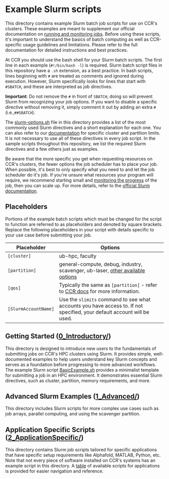 # Example Slurm scripts

This directory contains example Slurm batch job scripts for use on CCR's clusters. These examples are meant to supplement our official documentation on [running and monitoring jobs](https://docs.ccr.buffalo.edu/en/latest/hpc/jobs/). Before using these scripts, it's important to understand the basics of batch computing as well as CCR-specific usage guidelines and limitations. Please refer to the full documentation for detailed instructions and best practices.

At CCR you should use the bash shell for your Slurm batch scripts. The first line in each example (`#!/bin/bash -l`) is required. Slurm batch script files in this repository have a `.sh` extension, as a best practice. In bash scripts, lines beginning with `#` are treated as comments and ignored during execution. However, Slurm specifically looks for lines that start with `#SBATCH`, and these are interpreted as job directives.  

**Important**: Do not remove the `#` in front of `SBATCH`; doing so will prevent Slurm from recognizing your job options. If you want to disable a specific directive without removing it, simply comment it out by adding an extra `#` (i.e.,`##SBATCH`).

The [slurm-options.sh](slurm-options.sh) file in this directory provides a list of the most commonly used Slurm directives and a short explanation for each one. You can also refer to our [documentation](https://docs.ccr.buffalo.edu/en/latest/hpc/jobs/#slurm-directives-partitions-qos) for specific cluster and partition limits. It is not necessary to use all of these directives in every job script. In the sample scripts throughout this repository, we list the required Slurm directives and a few others just as examples.

Be aware that the more specific you get when requesting resources on CCR's clusters, the fewer options the job scheduler has to place your job. When possible, it's best to only specify what you need to and let the job scheduler do it's job. If you're unsure what resources your program will require, we recommend starting small and [monitoring the progress](https://docs.ccr.buffalo.edu/en/latest/hpc/jobs/#monitoring-jobs) of the job, then you can scale up. For more details, refer to the [official Slurm documentation](https://slurm.schedmd.com/documentation.html).

## Placeholders

Portions of the example batch scripts which must be changed for the script to function are referred to as placeholders and denoted by square brackets. Replace the following placeholders in your script with details specific to your use case before submitting your job.

| Placeholder             | Options |
|-------------------------|-------------------------------------------|
| `[cluster]`             | ub-hpc, faculty |
| `[partition]`           | general-compute, debug, industry, scavenger, ub-laser, [other available options](https://docs.ccr.buffalo.edu/en/latest/hpc/clusters/#ub-hpc-compute-cluster) |
| `[qos]`                 | Typically the same as `[partition]` - refer to [CCR docs](https://docs.ccr.buffalo.edu/en/latest/hpc/jobs/#slurm-directives-partitions-qos) for more information. |
| `[SlurmAccountName]`    | Use the `slimits` command to see what accounts you have access to. If not specified, your default account will be used.  |

## Getting Started ([0_Introductory/](./0_Introductory/README.md))

This directory is designed to introduce new users to the fundamentals of submitting jobs on CCR's HPC clusters using Slurm. It provides simple, well-documented examples to help users understand key Slurm concepts and serves as a foundation before progressing to more advanced workflows. The example Slurm script [BasicExample.sh](./0_Introductory/BasicExample.sh) provides a minimalist template for submitting a job in an HPC environment. It demonstrates essential Slurm directives, such as cluster, partition, memory requirements, and more.

## Advanced Slurm Examples ([1_Advanced/](./1_Advanced/README.md))

This directory includes Slurm scripts for more complex use cases such as job arrays, parallel computing, and using the scavenger partition.

## Application Specific Scripts ([2_ApplicationSpecific/](./2_ApplicationSpecific/README.md))

This directory contains Slurm job scripts tailored for specific applications that have specific setup requirements like Alphafold, MATLAB, Python, etc. Note that not every piece of software installed on CCR's systems has an example script in this directory. A [table](./2_ApplicationSpecific/README.md#table-of-topics) of available scripts for  applications is provided for easier navigation and reference.
